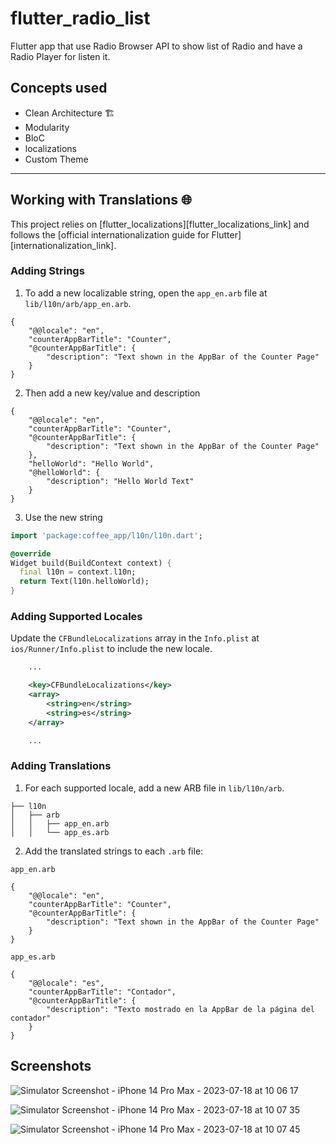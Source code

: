 # flutter_radio_list

Flutter app that use Radio Browser API to show list of Radio and have a Radio Player for listen it.

## Concepts used

* Clean Architecture 🏗️
* Modularity
* BloC
* localizations
* Custom Theme

---

## Working with Translations 🌐

This project relies on [flutter_localizations][flutter_localizations_link] and follows the [official internationalization guide for Flutter][internationalization_link].

### Adding Strings

1. To add a new localizable string, open the `app_en.arb` file at `lib/l10n/arb/app_en.arb`.

```arb
{
    "@@locale": "en",
    "counterAppBarTitle": "Counter",
    "@counterAppBarTitle": {
        "description": "Text shown in the AppBar of the Counter Page"
    }
}
```

2. Then add a new key/value and description

```arb
{
    "@@locale": "en",
    "counterAppBarTitle": "Counter",
    "@counterAppBarTitle": {
        "description": "Text shown in the AppBar of the Counter Page"
    },
    "helloWorld": "Hello World",
    "@helloWorld": {
        "description": "Hello World Text"
    }
}
```

3. Use the new string

```dart
import 'package:coffee_app/l10n/l10n.dart';

@override
Widget build(BuildContext context) {
  final l10n = context.l10n;
  return Text(l10n.helloWorld);
}
```

### Adding Supported Locales

Update the `CFBundleLocalizations` array in the `Info.plist` at `ios/Runner/Info.plist` to include the new locale.

```xml
    ...

    <key>CFBundleLocalizations</key>
	<array>
		<string>en</string>
		<string>es</string>
	</array>

    ...
```

### Adding Translations

1. For each supported locale, add a new ARB file in `lib/l10n/arb`.

```
├── l10n
│   ├── arb
│   │   ├── app_en.arb
│   │   └── app_es.arb
```

2. Add the translated strings to each `.arb` file:

`app_en.arb`

```arb
{
    "@@locale": "en",
    "counterAppBarTitle": "Counter",
    "@counterAppBarTitle": {
        "description": "Text shown in the AppBar of the Counter Page"
    }
}
```

`app_es.arb`

```arb
{
    "@@locale": "es",
    "counterAppBarTitle": "Contador",
    "@counterAppBarTitle": {
        "description": "Texto mostrado en la AppBar de la página del contador"
    }
}
```


## Screenshots

![Simulator Screenshot - iPhone 14 Pro Max - 2023-07-18 at 10 06 17](https://github.com/RogerCuesta/radio_list/assets/25230461/b38880c4-23a8-41d3-8d09-8021702ebdfc)

![Simulator Screenshot - iPhone 14 Pro Max - 2023-07-18 at 10 07 35](https://github.com/RogerCuesta/radio_list/assets/25230461/518f22ce-097d-4743-9f58-2d3426d0806b)

![Simulator Screenshot - iPhone 14 Pro Max - 2023-07-18 at 10 07 45](https://github.com/RogerCuesta/radio_list/assets/25230461/a24c0273-3a3b-4e1e-ae66-edeaae8e20f0)
